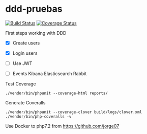 # ddd-pruebas
[![Build Status](https://travis-ci.org/chuajose/ddd-pruebas.png?branch=master)](https://travis-ci.org/chuajose/ddd-pruebas)
[![Coverage Status](https://coveralls.io/repos/github/chuajose/ddd-pruebas/badge.svg?branch=master)](https://coveralls.io/github/chuajose/ddd-pruebas?branch=master)

First steps working with DDD

- [x] Create users
- [x] Login users
- [ ] Use JWT
- [ ] Events Kibana Elasticsearch Rabbit



Test Coverage
```
./vendor/bin/phpunit --coverage-html reports/
```


Generate Coveralls
```
./vendor/bin/phpunit --coverage-clover build/logs/clover.xml
./vendor/bin/php-coveralls -v
```
Use Docker to php7.2 from https://github.com/jorge07
